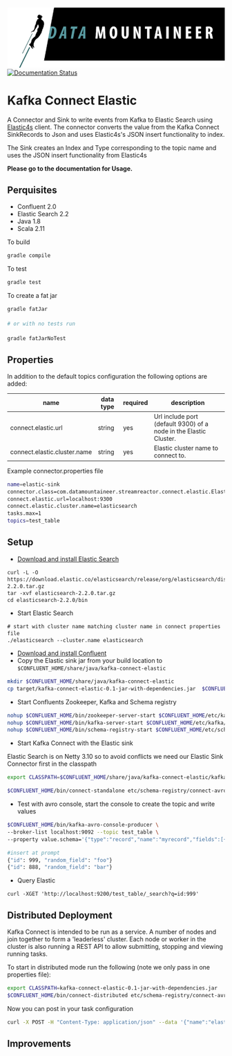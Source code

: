 ![](../images/DM-logo.jpg)
[![Documentation Status](http://docs.datamountaineer.com/en/latest/badge/?version=latest)](http://docs.datamountaineer.com/en/latest/elastic.html)

# Kafka Connect Elastic

A Connector and Sink to write events from Kafka to Elastic Search using [Elastic4s](https://github.com/sksamuel/elastic4s) client. The connector converts the value from the Kafka Connect SinkRecords to Json and uses Elastic4s's JSON insert functionality to index.

The Sink creates an Index and Type corresponding to the topic name and uses the JSON insert functionality from Elastic4s

**Please go to the documentation for Usage.**

## Perquisites
* Confluent 2.0
* Elastic Search 2.2
* Java 1.8 
* Scala 2.11

To build

```bash
gradle compile
```

To test

```bash
gradle test
```

To create a fat jar

```bash
gradle fatJar

# or with no tests run

gradle fatJarNoTest
```


## Properties

In addition to the default topics configuration the following options are added:

name | data type | required | description
-----|-----------|----------|------------
connect.elastic.url | string | yes | Url include port (default 9300) of a node in the Elastic Cluster.
connect.elastic.cluster.name | string | yes | Elastic cluster name to connect to. 

Example connector.properties file

```bash 
name=elastic-sink
connector.class=com.datamountaineer.streamreactor.connect.elastic.ElasticSinkConnector
connect.elastic.url=localhost:9300
connect.elastic.cluster.name=elasticsearch
tasks.max=1
topics=test_table
```


## Setup

* [Download and install Elastic Search](http://cassandra.apache.org/)

```
curl -L -O https://download.elastic.co/elasticsearch/release/org/elasticsearch/distribution/tar/elasticsearch/2.2.0/elasticsearch-2.2.0.tar.gz
tar -xvf elasticsearch-2.2.0.tar.gz
cd elasticsearch-2.2.0/bin
```

* Start Elastic Search

```
# start with cluster name matching cluster name in connect properties file
./elasticsearch --cluster.name elasticsearch
```

* [Download and install Confluent](http://www.confluent.io/)
* Copy the Elastic sink jar from your build location to `$CONFLUENT_HOME/share/java/kafka-connect-elastic`

```bash
mkdir $CONFLUENT_HOME/share/java/kafka-connect-elastic
cp target/kafka-connect-elastic-0.1-jar-with-dependencies.jar  $CONFLUENT_HOME/share/java/kafka-connect-elastic/
```

* Start Confluents Zookeeper, Kafka and Schema registry

```bash
nohup $CONFLUENT_HOME/bin/zookeeper-server-start $CONFLUENT_HOME/etc/kafka/zookeeper.properties &
nohup $CONFLUENT_HOME/bin/kafka-server-start $CONFLUENT_HOME/etc/kafka/server.properties &
nohup $CONFLUENT_HOME/bin/schema-registry-start $CONFLUENT_HOME/etc/schema-registry/schema-registry.properties &"
```
    
* Start Kafka Connect with the Elastic sink

Elastic Search is on Netty 3.10 so to avoid conflicts we need our Elastic Sink Connector first in the classpath

```bash
export CLASSPATH=$CONFLUENT_HOME/share/java/kafka-connect-elastic/kafka-connect-elastic-0.1-jar-with-dependencies.jar
```

```bash
$CONFLUENT_HOME/bin/connect-standalone etc/schema-registry/connect-avro-standalone.properties etc/kafka-connect-elastic/elastic.properties
```    

* Test with avro console, start the console to create the topic and write values

```bash
$CONFLUENT_HOME/bin/kafka-avro-console-producer \
--broker-list localhost:9092 --topic test_table \
--property value.schema='{"type":"record","name":"myrecord","fields":[{"name":"id","type":"int"}, {"name":"random_field", "type": "string"}]}'
```
    
```bash
#insert at prompt
{"id": 999, "random_field": "foo"}
{"id": 888, "random_field": "bar"}
```
    
   * Query Elastic
    
```
curl -XGET 'http://localhost:9200/test_table/_search?q=id:999'
```

## Distributed Deployment
    
Kafka Connect is intended to be run as a service. A number of nodes and join together to form a 'leaderless' cluster. Each node or worker in
the cluster is also running a REST API to allow submitting, stopping and viewing running tasks.

To start in distributed mode run the following (note we only pass in one properties file):

```bash
export CLASSPATH=kafka-connect-elastic-0.1-jar-with-dependencies.jar
$CONFLUENT_HOME/bin/connect-distributed etc/schema-registry/connect-avro-distributed.properties
```

Now you can post in your task configuration

```bash
curl -X POST -H "Content-Type: application/json" --data '{"name":"elastic-sink","config" : { "connector.class":"com.datamountaineer.streamreactor.connect.elastic.ElasticSinkConnector","tasks.max":"1", "topics":"test_table","url":"localhost:9300", "cluster.name":"elasticsearch"}}' http://localhost:8083/connectors
```

## Improvements

